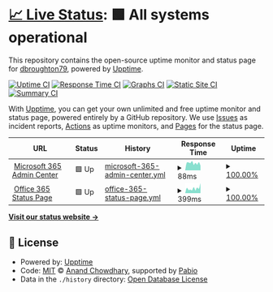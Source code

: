 # [📈 Live Status](https://dbroughton79.github.io/status-page): <!--live status--> **🟩 All systems operational**

This repository contains the open-source uptime monitor and status page for [dbroughton79](https://dbroughton79.github.io/status-page), powered by [Upptime](https://github.com/upptime/upptime).

[![Uptime CI](https://github.com/dbroughton79/status-page/workflows/Uptime%20CI/badge.svg)](https://github.com/dbroughton79/status-page/actions?query=workflow%3A%22Uptime+CI%22)
[![Response Time CI](https://github.com/dbroughton79/status-page/workflows/Response%20Time%20CI/badge.svg)](https://github.com/dbroughton79/status-page/actions?query=workflow%3A%22Response+Time+CI%22)
[![Graphs CI](https://github.com/dbroughton79/status-page/workflows/Graphs%20CI/badge.svg)](https://github.com/dbroughton79/status-page/actions?query=workflow%3A%22Graphs+CI%22)
[![Static Site CI](https://github.com/dbroughton79/status-page/workflows/Static%20Site%20CI/badge.svg)](https://github.com/dbroughton79/status-page/actions?query=workflow%3A%22Static+Site+CI%22)
[![Summary CI](https://github.com/dbroughton79/status-page/workflows/Summary%20CI/badge.svg)](https://github.com/dbroughton79/status-page/actions?query=workflow%3A%22Summary+CI%22)

With [Upptime](https://upptime.js.org), you can get your own unlimited and free uptime monitor and status page, powered entirely by a GitHub repository. We use [Issues](https://github.com/dbroughton79/status-page/issues) as incident reports, [Actions](https://github.com/dbroughton79/status-page/actions) as uptime monitors, and [Pages](https://dbroughton79.github.io/status-page) for the status page.

<!--start: status pages-->
<!-- This summary is generated by Upptime (https://github.com/upptime/upptime) -->
<!-- Do not edit this manually, your changes will be overwritten -->
<!-- prettier-ignore -->
| URL | Status | History | Response Time | Uptime |
| --- | ------ | ------- | ------------- | ------ |
| <img alt="" src="https://icons.duckduckgo.com/ip3/admin.microsoft.com.ico" height="13"> [Microsoft 365 Admin Center](https://admin.microsoft.com) | 🟩 Up | [microsoft-365-admin-center.yml](https://github.com/dbroughton79/status-page/commits/HEAD/history/microsoft-365-admin-center.yml) | <details><summary><img alt="Response time graph" src="./graphs/microsoft-365-admin-center/response-time-week.png" height="20"> 88ms</summary><br><a href="https://dbroughton79.github.io/status-page/history/microsoft-365-admin-center"><img alt="Response time 93" src="https://img.shields.io/endpoint?url=https%3A%2F%2Fraw.githubusercontent.com%2Fdbroughton79%2Fstatus-page%2FHEAD%2Fapi%2Fmicrosoft-365-admin-center%2Fresponse-time.json"></a><br><a href="https://dbroughton79.github.io/status-page/history/microsoft-365-admin-center"><img alt="24-hour response time 67" src="https://img.shields.io/endpoint?url=https%3A%2F%2Fraw.githubusercontent.com%2Fdbroughton79%2Fstatus-page%2FHEAD%2Fapi%2Fmicrosoft-365-admin-center%2Fresponse-time-day.json"></a><br><a href="https://dbroughton79.github.io/status-page/history/microsoft-365-admin-center"><img alt="7-day response time 88" src="https://img.shields.io/endpoint?url=https%3A%2F%2Fraw.githubusercontent.com%2Fdbroughton79%2Fstatus-page%2FHEAD%2Fapi%2Fmicrosoft-365-admin-center%2Fresponse-time-week.json"></a><br><a href="https://dbroughton79.github.io/status-page/history/microsoft-365-admin-center"><img alt="30-day response time 93" src="https://img.shields.io/endpoint?url=https%3A%2F%2Fraw.githubusercontent.com%2Fdbroughton79%2Fstatus-page%2FHEAD%2Fapi%2Fmicrosoft-365-admin-center%2Fresponse-time-month.json"></a><br><a href="https://dbroughton79.github.io/status-page/history/microsoft-365-admin-center"><img alt="1-year response time 93" src="https://img.shields.io/endpoint?url=https%3A%2F%2Fraw.githubusercontent.com%2Fdbroughton79%2Fstatus-page%2FHEAD%2Fapi%2Fmicrosoft-365-admin-center%2Fresponse-time-year.json"></a></details> | <details><summary><a href="https://dbroughton79.github.io/status-page/history/microsoft-365-admin-center">100.00%</a></summary><a href="https://dbroughton79.github.io/status-page/history/microsoft-365-admin-center"><img alt="All-time uptime 100.00%" src="https://img.shields.io/endpoint?url=https%3A%2F%2Fraw.githubusercontent.com%2Fdbroughton79%2Fstatus-page%2FHEAD%2Fapi%2Fmicrosoft-365-admin-center%2Fuptime.json"></a><br><a href="https://dbroughton79.github.io/status-page/history/microsoft-365-admin-center"><img alt="24-hour uptime 100.00%" src="https://img.shields.io/endpoint?url=https%3A%2F%2Fraw.githubusercontent.com%2Fdbroughton79%2Fstatus-page%2FHEAD%2Fapi%2Fmicrosoft-365-admin-center%2Fuptime-day.json"></a><br><a href="https://dbroughton79.github.io/status-page/history/microsoft-365-admin-center"><img alt="7-day uptime 100.00%" src="https://img.shields.io/endpoint?url=https%3A%2F%2Fraw.githubusercontent.com%2Fdbroughton79%2Fstatus-page%2FHEAD%2Fapi%2Fmicrosoft-365-admin-center%2Fuptime-week.json"></a><br><a href="https://dbroughton79.github.io/status-page/history/microsoft-365-admin-center"><img alt="30-day uptime 100.00%" src="https://img.shields.io/endpoint?url=https%3A%2F%2Fraw.githubusercontent.com%2Fdbroughton79%2Fstatus-page%2FHEAD%2Fapi%2Fmicrosoft-365-admin-center%2Fuptime-month.json"></a><br><a href="https://dbroughton79.github.io/status-page/history/microsoft-365-admin-center"><img alt="1-year uptime 100.00%" src="https://img.shields.io/endpoint?url=https%3A%2F%2Fraw.githubusercontent.com%2Fdbroughton79%2Fstatus-page%2FHEAD%2Fapi%2Fmicrosoft-365-admin-center%2Fuptime-year.json"></a></details>
| <img alt="" src="https://icons.duckduckgo.com/ip3/status.office365.com.ico" height="13"> [Office 365 Status Page](https://status.office365.com) | 🟩 Up | [office-365-status-page.yml](https://github.com/dbroughton79/status-page/commits/HEAD/history/office-365-status-page.yml) | <details><summary><img alt="Response time graph" src="./graphs/office-365-status-page/response-time-week.png" height="20"> 399ms</summary><br><a href="https://dbroughton79.github.io/status-page/history/office-365-status-page"><img alt="Response time 358" src="https://img.shields.io/endpoint?url=https%3A%2F%2Fraw.githubusercontent.com%2Fdbroughton79%2Fstatus-page%2FHEAD%2Fapi%2Foffice-365-status-page%2Fresponse-time.json"></a><br><a href="https://dbroughton79.github.io/status-page/history/office-365-status-page"><img alt="24-hour response time 702" src="https://img.shields.io/endpoint?url=https%3A%2F%2Fraw.githubusercontent.com%2Fdbroughton79%2Fstatus-page%2FHEAD%2Fapi%2Foffice-365-status-page%2Fresponse-time-day.json"></a><br><a href="https://dbroughton79.github.io/status-page/history/office-365-status-page"><img alt="7-day response time 399" src="https://img.shields.io/endpoint?url=https%3A%2F%2Fraw.githubusercontent.com%2Fdbroughton79%2Fstatus-page%2FHEAD%2Fapi%2Foffice-365-status-page%2Fresponse-time-week.json"></a><br><a href="https://dbroughton79.github.io/status-page/history/office-365-status-page"><img alt="30-day response time 358" src="https://img.shields.io/endpoint?url=https%3A%2F%2Fraw.githubusercontent.com%2Fdbroughton79%2Fstatus-page%2FHEAD%2Fapi%2Foffice-365-status-page%2Fresponse-time-month.json"></a><br><a href="https://dbroughton79.github.io/status-page/history/office-365-status-page"><img alt="1-year response time 358" src="https://img.shields.io/endpoint?url=https%3A%2F%2Fraw.githubusercontent.com%2Fdbroughton79%2Fstatus-page%2FHEAD%2Fapi%2Foffice-365-status-page%2Fresponse-time-year.json"></a></details> | <details><summary><a href="https://dbroughton79.github.io/status-page/history/office-365-status-page">100.00%</a></summary><a href="https://dbroughton79.github.io/status-page/history/office-365-status-page"><img alt="All-time uptime 100.00%" src="https://img.shields.io/endpoint?url=https%3A%2F%2Fraw.githubusercontent.com%2Fdbroughton79%2Fstatus-page%2FHEAD%2Fapi%2Foffice-365-status-page%2Fuptime.json"></a><br><a href="https://dbroughton79.github.io/status-page/history/office-365-status-page"><img alt="24-hour uptime 100.00%" src="https://img.shields.io/endpoint?url=https%3A%2F%2Fraw.githubusercontent.com%2Fdbroughton79%2Fstatus-page%2FHEAD%2Fapi%2Foffice-365-status-page%2Fuptime-day.json"></a><br><a href="https://dbroughton79.github.io/status-page/history/office-365-status-page"><img alt="7-day uptime 100.00%" src="https://img.shields.io/endpoint?url=https%3A%2F%2Fraw.githubusercontent.com%2Fdbroughton79%2Fstatus-page%2FHEAD%2Fapi%2Foffice-365-status-page%2Fuptime-week.json"></a><br><a href="https://dbroughton79.github.io/status-page/history/office-365-status-page"><img alt="30-day uptime 100.00%" src="https://img.shields.io/endpoint?url=https%3A%2F%2Fraw.githubusercontent.com%2Fdbroughton79%2Fstatus-page%2FHEAD%2Fapi%2Foffice-365-status-page%2Fuptime-month.json"></a><br><a href="https://dbroughton79.github.io/status-page/history/office-365-status-page"><img alt="1-year uptime 100.00%" src="https://img.shields.io/endpoint?url=https%3A%2F%2Fraw.githubusercontent.com%2Fdbroughton79%2Fstatus-page%2FHEAD%2Fapi%2Foffice-365-status-page%2Fuptime-year.json"></a></details>

<!--end: status pages-->

[**Visit our status website →**](https://dbroughton79.github.io/status-page)

## 📄 License

- Powered by: [Upptime](https://github.com/upptime/upptime)
- Code: [MIT](./LICENSE) © [Anand Chowdhary](https://anandchowdhary.com), supported by [Pabio](https://pabio.com)
- Data in the `./history` directory: [Open Database License](https://opendatacommons.org/licenses/odbl/1-0/)

